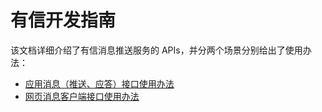 # 有信开发指南

该文档详细介绍了有信消息推送服务的 APIs，并分两个场景分别给出了使用办法：

* [应用消息（推送、应答）接口使用办法](scene_usages/app/README.md)
* [网页消息客户端接口使用办法](scene_usages/web/README.md)
